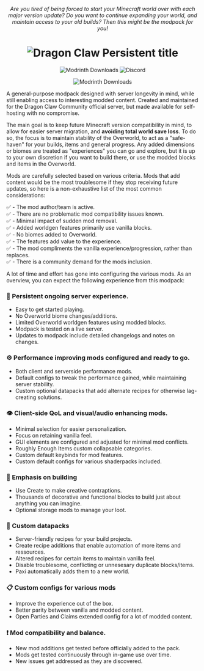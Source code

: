 <div align="center">

_<center>Are you tired of being forced to start your Minecraft world over with each major version update? Do you want to continue expanding your world, and maintain access to your old builds? Then this might be the modpack for you!</center>_



# <center>![Dragon Claw Persistent title](https://cdn.modrinth.com/data/cached_images/0ea2dd76c449e5e371677e3a46daa373c72e6b02.png)</center>
![Modrinth Downloads](https://img.shields.io/modrinth/dt/dragon-claw-persistent?style=plastic&logo=modrinth&label=Modrinth&link=https%3A%2F%2Fmodrinth.com%2Fmodpack%2Fdragon-claw-persistent)
![Discord](https://img.shields.io/discord/226253895758905363?style=plastic&logo=discord&label=Discord&link=https%3A%2F%2Fdiscord.gg%2FQCK4v25WuC)

<img alt="Modrinth Downloads" src="https://img.shields.io/modrinth/dt/dragon-claw-persistent?style=plastic&logo=modrinth&label=Modrinth&link=https%3A%2F%2Fmodrinth.com%2Fmodpack%2Fdragon-claw-persistent">

</div>

A general-purpose modpack designed with server longevity in mind, while still enabling access to interesting modded content. Created and maintained for the Dragon Claw Community official server, but made available for self-hosting with no compromise.

The main goal is to keep future Minecraft version compatibility in mind, to allow for easier server migration, and **avoiding total world save loss**. To do so, the focus is to maintain stability of the Overworld, to act as a "safe-haven" for your builds, items and general progress. Any added dimensions or biomes are treated as "experiences" you can go and explore, but it is up to your own discretion if you want to build there, or use the modded blocks and items in the Overworld.

Mods are carefully selected based on various criteria. Mods that add content would be the most troublesome if they stop receiving future updates, so here is a non-exhaustive list of the most common considerations:

✅ - The mod author/team is active.\
✅ - There are no problematic mod compatibility issues known.\
✅ - Minimal impact of sudden mod removal.\
✅ - Added worldgen features primarily use vanilla blocks.\
✅ - No biomes added to Overworld.\
✅ - The features add value to the experience.\
✅ - The mod compliments the vanilla experience/progression, rather than replaces.\
✅ - There is a community demand for the mods inclusion.

A lot of time and effort has gone into configuring the various mods. As an overview, you can expect the following experience from this modpack:

### 💎 Persistent ongoing server experience.
- Easy to get started playing.
- No Overworld biome changes/additions.
- Limited Overworld worldgen features using modded blocks.
- Modpack is tested on a live server.
- Updates to modpack include detailed changelogs and notes on changes.

### ⚙ Performance improving mods configured and ready to go.
- Both client and serverside performance mods.
- Default configs to tweak the performance gained, while maintaining server stability.
- Custom optional datapacks that add alternate recipes for otherwise lag-creating solutions.

### 👁 Client-side QoL and visual/audio enhancing mods.
- Minimal selection for easier personalization.
- Focus on retaining vanilla feel.
- GUI elements are configured and adjusted for minimal mod conflicts.
- Roughly Enough Items custom collapsable categories.
- Custom default keybinds for mod features.
- Custom default configs for various shaderpacks included.

### 🧱 Emphasis on building 
- Use Create to make creative contraptions.
- Thousands of decorative and functional blocks to build just about anything you can imagine.
- Optional storage mods to manage your loot.

### 📁 Custom datapacks
- Server-friendly recipes for your build projects.
- Create recipe additions that enable automation of more items and ressources.
- Altered recipes for certain items to maintain vanilla feel.
- Disable troublesome, conflicting or unnesesary duplicate blocks/items.
- Paxi automatically adds them to a new world.

### 📋 Custom configs for various mods
- Improve the experience out of the box.
- Better parity between vanilla and modded content.
- Open Parties and Claims extended config for a lot of modded content.

### ❗ Mod compatibility and balance.
- New mod additions get tested before officially added to the pack.
- Mods get tested continuously through in-game use over time.
- New issues get addressed as they are discovered.
